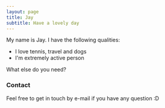 ```yaml
---
layout: page
title: Jay
subtitle: Have a lovely day
---
```


My name is Jay. I have the following qualities:

- I love tennis, travel and dogs
- I'm extremely active person

What else do you need?

### Contact

Feel free to get in touch by e-mail if you have any question :D
